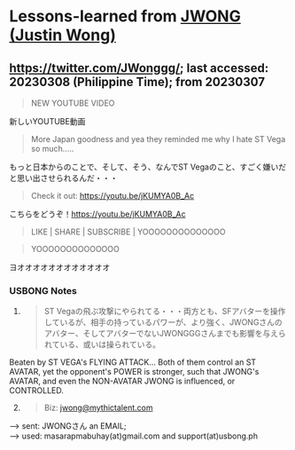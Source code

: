 # Lessons-learned from [JWONG (Justin Wong)](https://twitter.com/JWonggg?ref_src=twsrc%5Egoogle%7Ctwcamp%5Eserp%7Ctwgr%5Eauthor)

## https://twitter.com/JWonggg/; last accessed: 20230308 (Philippine Time); from 20230307

> NEW YOUTUBE VIDEO

新しいYOUTUBE動画

> More Japan goodness and yea they reminded me why I hate ST Vega so much.....

もっと日本からのことで、そして、そう、なんでST Vegaのこと、すごく嫌いだと思い出させられるんだ・・・

> Check it out: https://youtu.be/jKUMYA0B_Ac

こちらをどうぞ！https://youtu.be/jKUMYA0B_Ac

> LIKE | SHARE | SUBSCRIBE | YOOOOOOOOOOOOOO

> YOOOOOOOOOOOOOO

ヨオオオオオオオオオオオオ

### USBONG Notes

1) > ST Vegaの飛ぶ攻撃にやられてる・・・両方とも、SFアバターを操作しているが、相手の持っているパワーが、より強く、JWONGさんのアバター、そしてアバターでないJWONGGGさんまでも影響を与えられている、或いは操られている。

Beaten by ST VEGA's FLYING ATTACK... Both of them control an ST AVATAR, yet the opponent's POWER is stronger, such that JWONG's AVATAR, and even the NON-AVATAR JWONG is influenced, or CONTROLLED.

2) > Biz: jwong@mythictalent.com<br/>

--> sent: JWONGさん an EMAIL;<br/>
--> used: masarapmabuhay(at)gmail.com and support(at)usbong.ph
